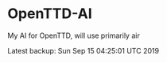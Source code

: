 # OpenTTD-AI
My AI for OpenTTD, will use primarily air

Latest backup: Sun Sep 15 04:25:01 UTC 2019
